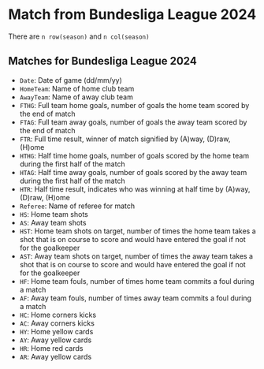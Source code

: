 # Match from Bundesliga League 2024

There are `n row(season)` and `n col(season)`

## Matches for Bundesliga League 2024

- `Date`: Date of game (dd/mm/yy)
- `HomeTeam`: Name of home club team
- `AwayTeam`: Name of away club team
- `FTHG`: Full team home goals, number of goals the home team scored by the end of match
- `FTAG`: Full team away goals, number of goals the away team scored by the end of match
- `FTR`: Full time result, winner of match signified by (A)way, (D)raw, (H)ome
- `HTHG`: Half time home goals, number of goals scored by the home team during the first half of the match
- `HTAG`: Half time away goals, number of goals scored by the away team during the first half of the match
- `HTR`: Half time result, indicates who was winning at half time by (A)way, (D)raw, (H)ome
- `Referee`: Name of referee for match
- `HS`: Home team shots
- `AS`: Away team shots
- `HST`: Home team shots on target, number of times the home team takes a shot that is on course to score and would have entered the goal if not for the goalkeeper
- `AST`: Away team shots on target, number of times the away team takes a shot that is on course to score and would have entered the goal if not for the goalkeeper
- `HF`: Home team fouls, number of times home team commits a foul during a match
- `AF`: Away team fouls, number of times away team commits a foul during a match
- `HC`: Home corners kicks
- `AC`: Away corners kicks
- `HY`: Home yellow cards
- `AY`: Away yellow cards
- `HR`: Home red cards
- `AR`: Away yellow cards